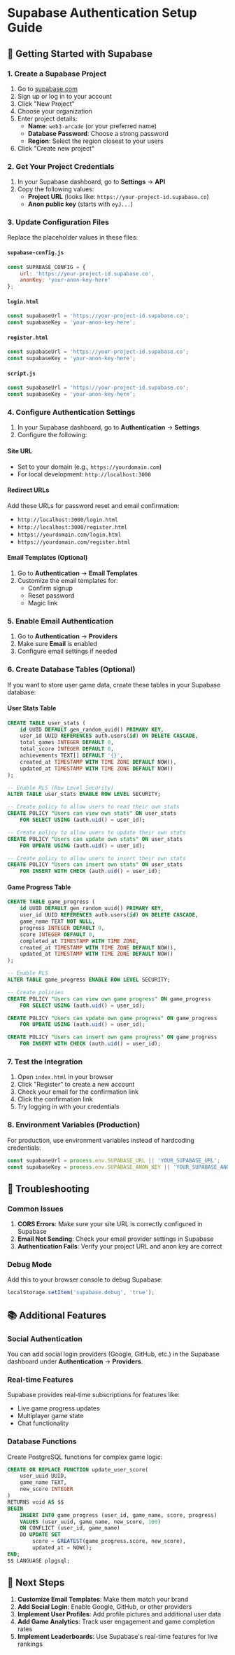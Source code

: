 # Supabase Authentication Setup Guide

## 🚀 Getting Started with Supabase

### 1. Create a Supabase Project

1. Go to [supabase.com](https://supabase.com)
2. Sign up or log in to your account
3. Click "New Project"
4. Choose your organization
5. Enter project details:
   - **Name**: `web3-arcade` (or your preferred name)
   - **Database Password**: Choose a strong password
   - **Region**: Select the region closest to your users
6. Click "Create new project"

### 2. Get Your Project Credentials

1. In your Supabase dashboard, go to **Settings** → **API**
2. Copy the following values:
   - **Project URL** (looks like: `https://your-project-id.supabase.co`)
   - **Anon public key** (starts with `eyJ...`)

### 3. Update Configuration Files

Replace the placeholder values in these files:

#### `supabase-config.js`
```javascript
const SUPABASE_CONFIG = {
    url: 'https://your-project-id.supabase.co',
    anonKey: 'your-anon-key-here'
};
```

#### `login.html`
```javascript
const supabaseUrl = 'https://your-project-id.supabase.co';
const supabaseKey = 'your-anon-key-here';
```

#### `register.html`
```javascript
const supabaseUrl = 'https://your-project-id.supabase.co';
const supabaseKey = 'your-anon-key-here';
```

#### `script.js`
```javascript
const supabaseUrl = 'https://your-project-id.supabase.co';
const supabaseKey = 'your-anon-key-here';
```

### 4. Configure Authentication Settings

1. In your Supabase dashboard, go to **Authentication** → **Settings**
2. Configure the following:

#### Site URL
- Set to your domain (e.g., `https://yourdomain.com`)
- For local development: `http://localhost:3000`

#### Redirect URLs
Add these URLs for password reset and email confirmation:
- `http://localhost:3000/login.html`
- `http://localhost:3000/register.html`
- `https://yourdomain.com/login.html`
- `https://yourdomain.com/register.html`

#### Email Templates (Optional)
1. Go to **Authentication** → **Email Templates**
2. Customize the email templates for:
   - Confirm signup
   - Reset password
   - Magic link

### 5. Enable Email Authentication

1. Go to **Authentication** → **Providers**
2. Make sure **Email** is enabled
3. Configure email settings if needed

### 6. Create Database Tables (Optional)

If you want to store user game data, create these tables in your Supabase database:

#### User Stats Table
```sql
CREATE TABLE user_stats (
    id UUID DEFAULT gen_random_uuid() PRIMARY KEY,
    user_id UUID REFERENCES auth.users(id) ON DELETE CASCADE,
    total_games INTEGER DEFAULT 0,
    total_score INTEGER DEFAULT 0,
    achievements TEXT[] DEFAULT '{}',
    created_at TIMESTAMP WITH TIME ZONE DEFAULT NOW(),
    updated_at TIMESTAMP WITH TIME ZONE DEFAULT NOW()
);

-- Enable RLS (Row Level Security)
ALTER TABLE user_stats ENABLE ROW LEVEL SECURITY;

-- Create policy to allow users to read their own stats
CREATE POLICY "Users can view own stats" ON user_stats
    FOR SELECT USING (auth.uid() = user_id);

-- Create policy to allow users to update their own stats
CREATE POLICY "Users can update own stats" ON user_stats
    FOR UPDATE USING (auth.uid() = user_id);

-- Create policy to allow users to insert their own stats
CREATE POLICY "Users can insert own stats" ON user_stats
    FOR INSERT WITH CHECK (auth.uid() = user_id);
```

#### Game Progress Table
```sql
CREATE TABLE game_progress (
    id UUID DEFAULT gen_random_uuid() PRIMARY KEY,
    user_id UUID REFERENCES auth.users(id) ON DELETE CASCADE,
    game_name TEXT NOT NULL,
    progress INTEGER DEFAULT 0,
    score INTEGER DEFAULT 0,
    completed_at TIMESTAMP WITH TIME ZONE,
    created_at TIMESTAMP WITH TIME ZONE DEFAULT NOW(),
    updated_at TIMESTAMP WITH TIME ZONE DEFAULT NOW()
);

-- Enable RLS
ALTER TABLE game_progress ENABLE ROW LEVEL SECURITY;

-- Create policies
CREATE POLICY "Users can view own game progress" ON game_progress
    FOR SELECT USING (auth.uid() = user_id);

CREATE POLICY "Users can update own game progress" ON game_progress
    FOR UPDATE USING (auth.uid() = user_id);

CREATE POLICY "Users can insert own game progress" ON game_progress
    FOR INSERT WITH CHECK (auth.uid() = user_id);
```

### 7. Test the Integration

1. Open `index.html` in your browser
2. Click "Register" to create a new account
3. Check your email for the confirmation link
4. Click the confirmation link
5. Try logging in with your credentials

### 8. Environment Variables (Production)

For production, use environment variables instead of hardcoding credentials:

```javascript
const supabaseUrl = process.env.SUPABASE_URL || 'YOUR_SUPABASE_URL';
const supabaseKey = process.env.SUPABASE_ANON_KEY || 'YOUR_SUPABASE_ANON_KEY';
```

## 🔧 Troubleshooting

### Common Issues

1. **CORS Errors**: Make sure your site URL is correctly configured in Supabase
2. **Email Not Sending**: Check your email provider settings in Supabase
3. **Authentication Fails**: Verify your project URL and anon key are correct

### Debug Mode

Add this to your browser console to debug Supabase:
```javascript
localStorage.setItem('supabase.debug', 'true');
```

## 📚 Additional Features

### Social Authentication
You can add social login providers (Google, GitHub, etc.) in the Supabase dashboard under **Authentication** → **Providers**.

### Real-time Features
Supabase provides real-time subscriptions for features like:
- Live game progress updates
- Multiplayer game state
- Chat functionality

### Database Functions
Create PostgreSQL functions for complex game logic:
```sql
CREATE OR REPLACE FUNCTION update_user_score(
    user_uuid UUID,
    game_name TEXT,
    new_score INTEGER
)
RETURNS void AS $$
BEGIN
    INSERT INTO game_progress (user_id, game_name, score, progress)
    VALUES (user_uuid, game_name, new_score, 100)
    ON CONFLICT (user_id, game_name)
    DO UPDATE SET 
        score = GREATEST(game_progress.score, new_score),
        updated_at = NOW();
END;
$$ LANGUAGE plpgsql;
```

## 🎯 Next Steps

1. **Customize Email Templates**: Make them match your brand
2. **Add Social Login**: Enable Google, GitHub, or other providers
3. **Implement User Profiles**: Add profile pictures and additional user data
4. **Add Game Analytics**: Track user engagement and game completion rates
5. **Implement Leaderboards**: Use Supabase's real-time features for live rankings
